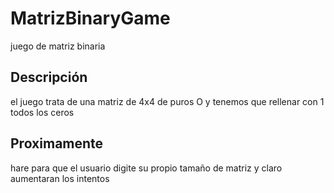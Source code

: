 # MatrizBinaryGame
juego de matriz binaria
## Descripción
 el juego trata de una matriz de 4x4 de puros O
 y tenemos que rellenar con 1 todos los ceros 
## Proximamente
  hare para que el usuario digite su propio tamaño de matriz 
  y claro aumentaran los intentos 
  
